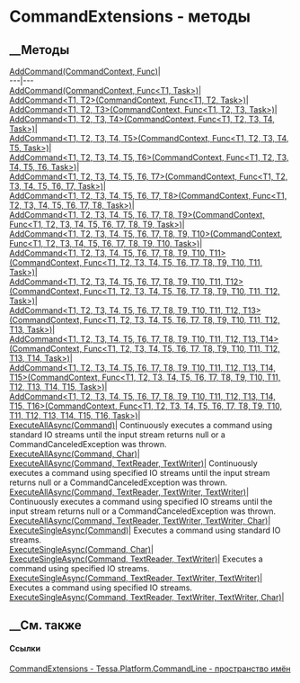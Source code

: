 # CommandExtensions - методы
##  __Методы
[AddCommand(CommandContext,
Func<Task>)](M_Tessa_Platform_CommandLine_CommandExtensions_AddCommand.htm)|  
---|---  
[AddCommand<T1>(CommandContext, Func<T1,
Task>)](M_Tessa_Platform_CommandLine_CommandExtensions_AddCommand__1.htm)|  
[AddCommand<T1, T2>(CommandContext, Func<T1, T2,
Task>)](M_Tessa_Platform_CommandLine_CommandExtensions_AddCommand__2.htm)|  
[AddCommand<T1, T2, T3>(CommandContext, Func<T1, T2, T3,
Task>)](M_Tessa_Platform_CommandLine_CommandExtensions_AddCommand__3.htm)|  
[AddCommand<T1, T2, T3, T4>(CommandContext, Func<T1, T2, T3, T4,
Task>)](M_Tessa_Platform_CommandLine_CommandExtensions_AddCommand__4.htm)|  
[AddCommand<T1, T2, T3, T4, T5>(CommandContext, Func<T1, T2, T3, T4, T5,
Task>)](M_Tessa_Platform_CommandLine_CommandExtensions_AddCommand__5.htm)|  
[AddCommand<T1, T2, T3, T4, T5, T6>(CommandContext, Func<T1, T2, T3, T4, T5,
T6, Task>)](M_Tessa_Platform_CommandLine_CommandExtensions_AddCommand__6.htm)|  
[AddCommand<T1, T2, T3, T4, T5, T6, T7>(CommandContext, Func<T1, T2, T3, T4,
T5, T6, T7,
Task>)](M_Tessa_Platform_CommandLine_CommandExtensions_AddCommand__7.htm)|  
[AddCommand<T1, T2, T3, T4, T5, T6, T7, T8>(CommandContext, Func<T1, T2, T3,
T4, T5, T6, T7, T8,
Task>)](M_Tessa_Platform_CommandLine_CommandExtensions_AddCommand__8.htm)|  
[AddCommand<T1, T2, T3, T4, T5, T6, T7, T8, T9>(CommandContext, Func<T1, T2,
T3, T4, T5, T6, T7, T8, T9,
Task>)](M_Tessa_Platform_CommandLine_CommandExtensions_AddCommand__9.htm)|  
[AddCommand<T1, T2, T3, T4, T5, T6, T7, T8, T9, T10>(CommandContext, Func<T1,
T2, T3, T4, T5, T6, T7, T8, T9, T10,
Task>)](M_Tessa_Platform_CommandLine_CommandExtensions_AddCommand__10.htm)|  
[AddCommand<T1, T2, T3, T4, T5, T6, T7, T8, T9, T10, T11>(CommandContext,
Func<T1, T2, T3, T4, T5, T6, T7, T8, T9, T10, T11,
Task>)](M_Tessa_Platform_CommandLine_CommandExtensions_AddCommand__11.htm)|  
[AddCommand<T1, T2, T3, T4, T5, T6, T7, T8, T9, T10, T11, T12>(CommandContext,
Func<T1, T2, T3, T4, T5, T6, T7, T8, T9, T10, T11, T12,
Task>)](M_Tessa_Platform_CommandLine_CommandExtensions_AddCommand__12.htm)|  
[AddCommand<T1, T2, T3, T4, T5, T6, T7, T8, T9, T10, T11, T12,
T13>(CommandContext, Func<T1, T2, T3, T4, T5, T6, T7, T8, T9, T10, T11, T12,
T13,
Task>)](M_Tessa_Platform_CommandLine_CommandExtensions_AddCommand__13.htm)|  
[AddCommand<T1, T2, T3, T4, T5, T6, T7, T8, T9, T10, T11, T12, T13,
T14>(CommandContext, Func<T1, T2, T3, T4, T5, T6, T7, T8, T9, T10, T11, T12,
T13, T14,
Task>)](M_Tessa_Platform_CommandLine_CommandExtensions_AddCommand__14.htm)|  
[AddCommand<T1, T2, T3, T4, T5, T6, T7, T8, T9, T10, T11, T12, T13, T14,
T15>(CommandContext, Func<T1, T2, T3, T4, T5, T6, T7, T8, T9, T10, T11, T12,
T13, T14, T15,
Task>)](M_Tessa_Platform_CommandLine_CommandExtensions_AddCommand__15.htm)|  
[AddCommand<T1, T2, T3, T4, T5, T6, T7, T8, T9, T10, T11, T12, T13, T14, T15,
T16>(CommandContext, Func<T1, T2, T3, T4, T5, T6, T7, T8, T9, T10, T11, T12,
T13, T14, T15, T16,
Task>)](M_Tessa_Platform_CommandLine_CommandExtensions_AddCommand__16.htm)|  
[ExecuteAllAsync(Command)](M_Tessa_Platform_CommandLine_CommandExtensions_ExecuteAllAsync.htm)|
Continuously executes a command using standard IO streams until the input
stream returns null or a CommandCanceledException was thrown.  
[ExecuteAllAsync(Command,
Char)](M_Tessa_Platform_CommandLine_CommandExtensions_ExecuteAllAsync_1.htm)|  
[ExecuteAllAsync(Command, TextReader,
TextWriter)](M_Tessa_Platform_CommandLine_CommandExtensions_ExecuteAllAsync_2.htm)|
Continuously executes a command using specified IO streams until the input
stream returns null or a CommandCanceledException was thrown.  
[ExecuteAllAsync(Command, TextReader, TextWriter,
TextWriter)](M_Tessa_Platform_CommandLine_CommandExtensions_ExecuteAllAsync_3.htm)|
Continuously executes a command using specified IO streams until the input
stream returns null or a CommandCanceledException was thrown.  
[ExecuteAllAsync(Command, TextReader, TextWriter, TextWriter,
Char)](M_Tessa_Platform_CommandLine_CommandExtensions_ExecuteAllAsync_4.htm)|  
[ExecuteSingleAsync(Command)](M_Tessa_Platform_CommandLine_CommandExtensions_ExecuteSingleAsync.htm)|
Executes a command using standard IO streams.  
[ExecuteSingleAsync(Command,
Char)](M_Tessa_Platform_CommandLine_CommandExtensions_ExecuteSingleAsync_1.htm)|  
[ExecuteSingleAsync(Command, TextReader,
TextWriter)](M_Tessa_Platform_CommandLine_CommandExtensions_ExecuteSingleAsync_2.htm)|
Executes a command using specified IO streams.  
[ExecuteSingleAsync(Command, TextReader, TextWriter,
TextWriter)](M_Tessa_Platform_CommandLine_CommandExtensions_ExecuteSingleAsync_3.htm)|
Executes a command using specified IO streams.  
[ExecuteSingleAsync(Command, TextReader, TextWriter, TextWriter,
Char)](M_Tessa_Platform_CommandLine_CommandExtensions_ExecuteSingleAsync_4.htm)|  
## __См. также
#### Ссылки
[CommandExtensions - ](T_Tessa_Platform_CommandLine_CommandExtensions.htm)
[Tessa.Platform.CommandLine - пространство
имён](N_Tessa_Platform_CommandLine.htm)
